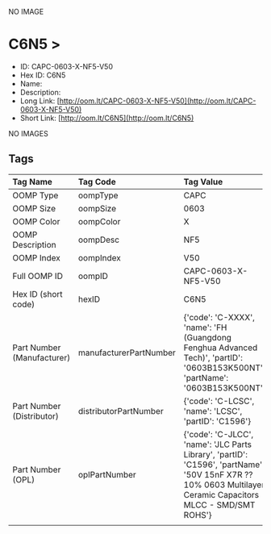 


  
NO IMAGE  
# C6N5 > 

- ID: CAPC-0603-X-NF5-V50
- Hex ID: C6N5
- Name: 
- Description: 
- Long Link: [http://oom.lt/CAPC-0603-X-NF5-V50](http://oom.lt/CAPC-0603-X-NF5-V50)
- Short Link: [http://oom.lt/C6N5](http://oom.lt/C6N5)
  
NO IMAGES  
## Tags
  

|Tag Name|Tag Code|Tag Value|
| :--- | :--- | :--- |
|OOMP Type|oompType|CAPC|
|OOMP Size|oompSize|0603|
|OOMP Color|oompColor|X|
|OOMP Description|oompDesc|NF5|
|OOMP Index|oompIndex|V50|
|Full OOMP ID|oompID|CAPC-0603-X-NF5-V50|
|Hex ID (short code)|hexID|C6N5|
|Part Number (Manufacturer)|manufacturerPartNumber|{'code': 'C-XXXX', 'name': 'FH (Guangdong Fenghua Advanced Tech)', 'partID': '0603B153K500NT', 'partName': '0603B153K500NT'}|
|Part Number (Distributor)|distributorPartNumber|{'code': 'C-LCSC', 'name': 'LCSC', 'partID': 'C1596'}|
|Part Number (OPL)|oplPartNumber|{'code': 'C-JLCC', 'name': 'JLC Parts Library', 'partID': 'C1596', 'partName': '50V 15nF X7R ??10% 0603  Multilayer Ceramic Capacitors MLCC - SMD/SMT ROHS'}|
||||
